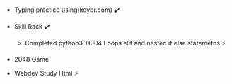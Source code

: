 - Typing practice using(keybr.com) ✔️

- Skill Rack ✔️
  - Completed python3-H004 Loops elif and nested if else statemetns ⚡

- 2048 Game 

- Webdev Study Html ⚡